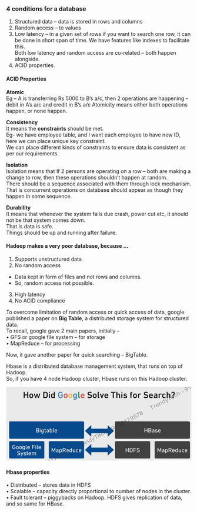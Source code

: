 ### 4 conditions for a database
1. Structured data – data is stored in rows and columns <br>
2. Random access – to values <br>
3. Low latency – in a given set of rows if you want to search one row, it can be done in short span of time. We have features like indexes to facilitate this. <br>
   Both low latency and random access are co-related – both happen alongside. <br>
4. ACID properties. <br>

#### ACID Properties 
**Atomic** <br>
Eg – A is transferring Rs 5000 to B’s a/c, then 2 operations are happening – debit in A’s a/c and credit in B’s a/c
Atomicity means either both operations happen, or none happen. <br>

**Consistency** <br>
It means the **constraints** should be met. <br>
Eg- we have employee table, and I want each employee to have new ID, here we can place unique key constraint.  <br>
We can place different kinds of constraints to ensure data is consistent as per our requirements. <br>

**Isolation** <br>
Isolation means that If 2 persons are operating on a row – both are making a change to row, then these operations shouldn’t happen at random.  <br>
There should be a sequence associated with them through lock mechanism. <br>
That is concurrent operations on database should appear as though they happen in some sequence. <br> 

**Durability**  <br>
It means that whenever the system fails due crash, power cut etc, it should not be that system comes down. <br> That is data is safe. <br>
Things should be up and running after failure.  <br>

    
#### Hadoop makes a very poor database, because ...
1.	Supports unstructured data <br>
2.	No random access <br>
-	Data kept in form of files and not rows and columns. <br> 
-	So, random access not possible. <br>
3.	High latency  <br>
4.	No ACID compliance <br>

To overcome limitation of random access or quick access of data, google published a paper on **Big Table**, a distributed storage system for structured data. <br>
To recall, google gave 2 main papers, initially  – <br>
•	GFS or google file system – for storage <br>
•	MapReduce – for processing <br>

Now, it gave another paper for quick searching – BigTable. <br>

Hbase is a distributed database management system, that runs on top of Hadoop. <br>
So, if you have 4 node Hadoop cluster, Hbase runs on this Hadoop cluster. <br>

![img.png](img.png)<br>

#### Hbase properties
•	Distributed – stores data in HDFS <br>
•	Scalable – capacity directly proportional to number of nodes in the cluster. <br>
•	Fault tolerant – piggybacks on Hadoop. HDFS gives replication of data, and so same for HBase. <br>


